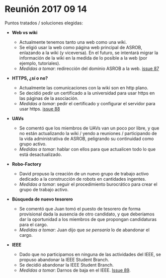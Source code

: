 # Reunión 2017 09 14

Puntos tratados / soluciones elegidas:

* **Web vs wiki**
  * Actualmente tenemos tanto una web como una wiki.
  * Se eligió usar la web como página web principal de ASROB, enlazando a la wiki (y viceversa). En el futuro, se intentará migrar la información de la wiki en la medida de lo posible a la web (por ejemplo, tutoriales).
  * *Medidas a tomar*: redirección del dominio ASROB a la web. [issue 87](https://github.com/asrob-uc3m/actas/issues/87)
  
* **HTTPS, ¿sí o no?**
  * Actualmente las comunicaciones con la wiki son en http plano.
  * Se decidió pedir un certificado a la universidad para usar https en las páginas de la asociación.
  * *Medidas a tomar*: pedir el certificado y configurar el servidor para usar https. [issue 88](https://github.com/asrob-uc3m/actas/issues/88)

* **UAVs**
  * Se comentó que los miembros de UAVs van un poco por libre, y que no están actualizando la wiki / yendo a reuniones / participando de la vida administrativa de ASROB, peligrando su continuidad como grupo activo.
  * *Medidas a tomar*: hablar con ellos para que actualicen todo lo que está desactualizado.
  
* **Robo-Factory**
   * David propuso la creación de un nuevo grupo de trabajo activo dedicado a la construcción de robots en cantidades ingentes.
   * *Medidas a tomar*: seguir el procedimiento burocrático para crear el grupo de trabajo activo.
   
* **Búsqueda de nuevo tesorero**
  * Se comentó que Juan tomó el puesto de tesorero de forma provisional dada la ausencia de otro candidato, y que deberíamos dar la oportunidad a los miembros de que propongan candidaturas para el cargo.
  * *Medidas a tomar*: Juan dijo que *se pensaría* lo de abandonar el cargo.
  
* **IEEE**
  * Dado que no participamos en ninguna de las actividades del IEEE, se propuso abandonar la IEEE Student Branch.
  *  Se decidió abandonar la IEEE Student Branch.
  * *Medidas a tomar*: Darnos de baja en el IEEE. [Issue 89](https://github.com/asrob-uc3m/actas/issues/89).

